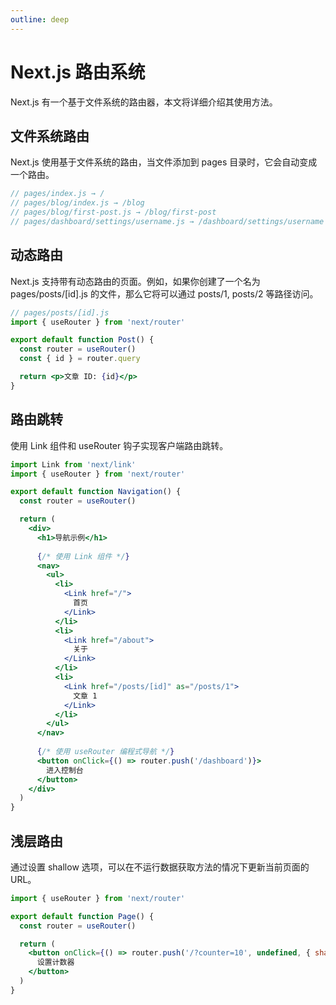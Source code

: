 ```yaml
---
outline: deep
---
```


# Next.js 路由系统

Next.js 有一个基于文件系统的路由器，本文将详细介绍其使用方法。

## 文件系统路由
Next.js 使用基于文件系统的路由，当文件添加到 pages 目录时，它会自动变成一个路由。

```jsx
// pages/index.js → /
// pages/blog/index.js → /blog
// pages/blog/first-post.js → /blog/first-post
// pages/dashboard/settings/username.js → /dashboard/settings/username
```

## 动态路由
Next.js 支持带有动态路由的页面。例如，如果你创建了一个名为 pages/posts/[id].js 的文件，那么它将可以通过 posts/1, posts/2 等路径访问。

```jsx
// pages/posts/[id].js
import { useRouter } from 'next/router'

export default function Post() {
  const router = useRouter()
  const { id } = router.query

  return <p>文章 ID: {id}</p>
}
```

## 路由跳转
使用 Link 组件和 useRouter 钩子实现客户端路由跳转。

```jsx
import Link from 'next/link'
import { useRouter } from 'next/router'

export default function Navigation() {
  const router = useRouter()

  return (
    <div>
      <h1>导航示例</h1>
      
      {/* 使用 Link 组件 */}
      <nav>
        <ul>
          <li>
            <Link href="/">
              首页
            </Link>
          </li>
          <li>
            <Link href="/about">
              关于
            </Link>
          </li>
          <li>
            <Link href="/posts/[id]" as="/posts/1">
              文章 1
            </Link>
          </li>
        </ul>
      </nav>
      
      {/* 使用 useRouter 编程式导航 */}
      <button onClick={() => router.push('/dashboard')}>
        进入控制台
      </button>
    </div>
  )
}
```

## 浅层路由
通过设置 shallow 选项，可以在不运行数据获取方法的情况下更新当前页面的 URL。

```jsx
import { useRouter } from 'next/router'

export default function Page() {
  const router = useRouter()

  return (
    <button onClick={() => router.push('/?counter=10', undefined, { shallow: true })}>
      设置计数器
    </button>
  )
} 